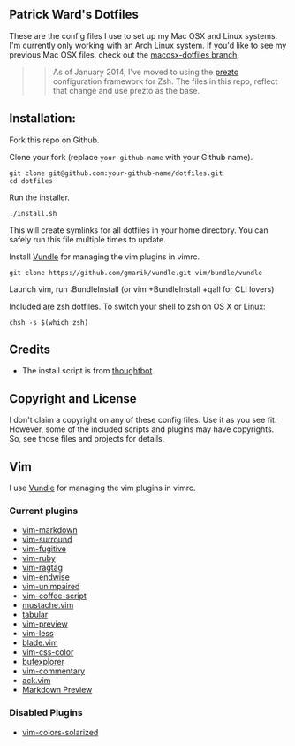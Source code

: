Patrick Ward's Dotfiles
-----------------------

These are the config files I use to set up my Mac OSX and Linux systems. I'm currently only working with an Arch Linux system. If you'd like to see my previous Mac OSX files, check out the [macosx-dotfiles branch](https://github.com/patrickward/dotfiles/tree/macosx-dotfiles).

>> As of January 2014, I've moved to using the [prezto](https://github.com/sorin-ionescu/prezto) configuration framework for Zsh. The files in this repo, reflect that change and use prezto as the base.

## Installation:

Fork this repo on Github.

Clone your fork (replace `your-github-name` with your Github name).

    git clone git@github.com:your-github-name/dotfiles.git
    cd dotfiles

Run the installer.

    ./install.sh

This will create symlinks for all dotfiles in your home directory. You can safely run this file multiple times to update.

Install [Vundle](https://github.com/gmarik/vundle) for managing the vim plugins in vimrc.

    git clone https://github.com/gmarik/vundle.git vim/bundle/vundle

Launch vim, run :BundleInstall (or vim +BundleInstall +qall for CLI lovers)

Included are zsh dotfiles. To switch your shell to zsh on OS X or Linux:

    chsh -s $(which zsh)

## Credits

- The install script is from [thoughtbot](https://github.com/thoughtbot/dotfiles).

## Copyright and License

I don't claim a copyright on any of these config files. Use it as you see fit.
However, some of the included scripts and plugins may have copyrights. So, see those
files and projects for details.

## Vim

I use [Vundle](https://github.com/gmarik/vundle) for managing the vim plugins in vimrc.

### Current plugins

* [vim-markdown](https://github.com/tpope/vim-markdown)
* [vim-surround](https://github.com/tpope/vim-surround)
* [vim-fugitive](https://github.com/tpope/vim-fugitive)
* [vim-ruby](https://github.com/vim-ruby/vim-ruby)
* [vim-ragtag](https://github.com/tpope/vim-ragtag)
* [vim-endwise](http://github.com/tpope/vim-endwise)
* [vim-unimpaired](https://github.com/tpope/vim-unimpaired)
* [vim-coffee-script](https://github.com/kchmck/vim-coffee-script)
* [mustache.vim](https://github.com/juvenn/mustache.vim)
* [tabular](https://github.com/godlygeek/tabular)
* [vim-preview](https://github.com/greyblake/vim-preview)
* [vim-less](https://github.com/groenewege/vim-less)
* [blade.vim](https://github.com/johnhamelink/blade.vim)
* [vim-css-color](https://github.com/skammer/vim-css-color.git)
* [bufexplorer](https://github.com/vim-scripts/bufexplorer.zip)
* [vim-commentary](https://github.com/tpope/vim-commentary)
* [ack.vim](https://github.com/mileszs/ack.vim)
* [Markdown Preview](https://gist.github.com/960015)

### Disabled Plugins

* [vim-colors-solarized](https://github.com/altercation/vim-colors-solarized)
